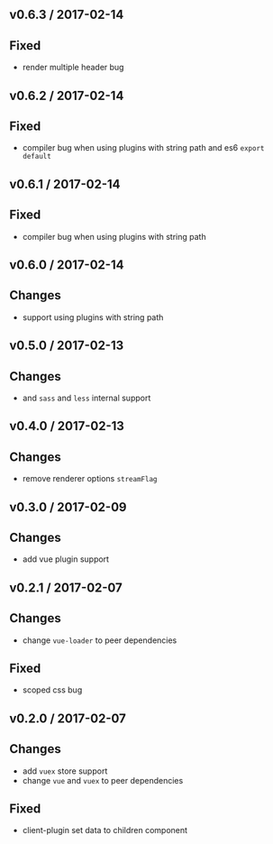 v0.6.3 / 2017-02-14
---
## Fixed
  * render multiple header bug

v0.6.2 / 2017-02-14
---
## Fixed
  * compiler bug when using plugins with string path and es6 `export default`

v0.6.1 / 2017-02-14
---
## Fixed
  * compiler bug when using plugins with string path 

v0.6.0 / 2017-02-14
---
## Changes
  * support using plugins with string path

v0.5.0 / 2017-02-13
---
## Changes
  * and `sass` and `less` internal support

v0.4.0 / 2017-02-13
---
## Changes
  * remove renderer options `streamFlag`

v0.3.0 / 2017-02-09
---
## Changes
  * add vue plugin support
 
v0.2.1 / 2017-02-07
---
## Changes
  * change `vue-loader` to peer dependencies

## Fixed
  * scoped css bug

v0.2.0 / 2017-02-07
---
## Changes
  * add `vuex` store support
  * change `vue` and `vuex` to peer dependencies

## Fixed
  * client-plugin set data to children component